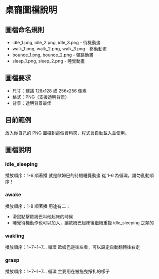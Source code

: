 # 桌寵圖檔說明

## 圖檔命名規則
- idle_1.png, idle_2.png, idle_3.png - 待機動畫
- walk_1.png, walk_2.png, walk_3.png - 移動動畫  
- bounce_1.png, bounce_2.png - 彈跳動畫
- sleep_1.png, sleep_2.png - 睡覺動畫

## 圖檔要求
- 尺寸：建議 128x128 或 256x256 像素
- 格式：PNG（支援透明背景）
- 背景：透明背景最佳

## 目前範例
放入你自己的 PNG 圖檔到這個資料夾，程式會自動載入並使用。

## 圖檔說明

### idle_sleeping
播放順序：1-6 順著播
就是歐姆巴的待機睡覺動畫
從 1-6 為循環，請勿亂動順序！

### awake
播放順序：1-8 順著播
用途有二：
- 滑鼠點擊歐姆巴叫他起床的時候
- 睡覺待機動作也可以加入，讓歐姆巴起床後繼續重複 idle_sleeping 之類的

### wakling 
播放順序：1~7~1~7... 循環
歐姆巴是往左看，可以設定自動翻轉往右走

### grasp
播放順序：1~7~1~7... 循環
主要用在被拖曳掙扎的樣子